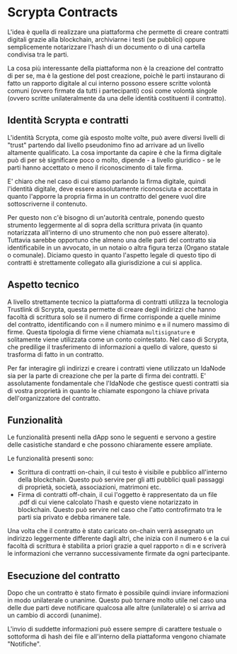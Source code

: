 # Scrypta Contracts

L'idea è quella di realizzare una piattaforma che permette di creare contratti digitali grazie alla blockchain, archiviarne i testi (se pubblici) oppure semplicemente notarizzare l'hash di un documento o di una cartella condivisa tra le parti.

La cosa più interessante della piattaforma non è la creazione del contratto di per se, ma è la gestione del post creazione, poichè le parti instaurano di fatto un rapporto digitale al cui interno possono essere scritte volontà comuni (ovvero firmate da tutti i partecipanti) così come volontà singole (ovvero scritte unilateralmente da una delle identità costituenti il contratto).

## Identità Scrypta e contratti

L'identità Scrypta, come già esposto molte volte, può avere diversi livelli di "trust" partendo dal livello pseudonimo fino ad arrivare ad un livello altamente qualificato. La cosa importante da capire è che la firma digitale può di per sè significare poco o molto, dipende - a livello giuridico - se le parti hanno accettato o meno il riconoscimento di tale firma.

E' chiaro che nel caso di cui stiamo parlando la firma digitale, quindi l'identità digitale, deve essere assolutamente riconosciuta e accettata in quanto l'apporre la propria firma in un contratto del genere vuol dire sottoscriverne il contenuto.

Per questo non c'è bisogno di un'autorità centrale, ponendo questo strumento leggermente al di sopra della scrittura privata (in quanto notarizzata all'interno di uno strumento che non può essere alterato). Tuttavia sarebbe opportuno che almeno una delle parti del contratto sia identificabile in un avvocato, in un notaio o altra figura terza (Organo statale o comunale). Diciamo questo in quanto l'aspetto legale di questo tipo di contratti è strettamente collegato alla giurisdizione a cui si applica.

## Aspetto tecnico

A livello strettamente tecnico la piattaforma di contratti utilizza la tecnologia Trustlink di Scrypta, questa permette di creare degli indirizzi che hanno facoltà di scrittura solo se il numero di firme corrisponde a quelle minime del contratto, identificando con `n` il numero minimo e `m` il numero massimo di firme. Questa tipologia di firme viene chiamata `multisignature` e solitamente viene utilizzata come un conto cointestato. Nel caso di Scrypta, che predilige il trasferimento di informazioni a quello di valore, questo si trasforma di fatto in un contratto.

Per far interagire gli indirizzi e creare i contratti viene utilizzato un IdaNode sia per la parte di creazione che per la parte di firma dei contratti. E' assolutamente fondamentale che l'IdaNode che gestisce questi contratti sia di vostra proprietà in quanto le chiamate espongono la chiave privata dell'organizzatore del contratto.

## Funzionalità

Le funzionalità presenti nella dApp sono le seguenti e servono a gestire delle casistiche standard e che possono chiaramente essere ampliate.

Le funzionalità presenti sono:

- Scrittura di contratti on-chain, il cui testo è visibile e pubblico all'interno della blockchain. Questo può servire per gli atti pubblici quali passaggi di proprietà, società, associazioni, matrimoni etc. 
- Firma di contratti off-chain, il cui l'oggetto è rappresentato da un file .pdf di cui viene calcolato l'hash e questo viene notarizzato in blockchain. Questo può servire nel caso che l'atto controfirmato tra le parti sia privato e debba rimanere tale.

Una volta che il contratto è stato caricato on-chain verrà assegnato un indirizzo leggermente differente dagli altri, che inizia con il numero `6` e la cui facoltà di scrittura è stabilita a priori grazie a quel rapporto `n` di `m` e scriverà le informazioni che verranno successivamente firmate da ogni partecipante.

## Esecuzione del contratto

Dopo che un contratto è stato firmato è possibile quindi inviare informazioni in modo unilaterale o unanime. Questo può tornare molto utile nel caso una delle due parti deve notificare qualcosa alle altre (unilaterale) o si arriva ad un cambio di accordi (unanime).

L'invio di suddette informazioni può essere sempre di carattere testuale o sottoforma di hash dei file e all'interno della piattaforma vengono chiamate "Notifiche".